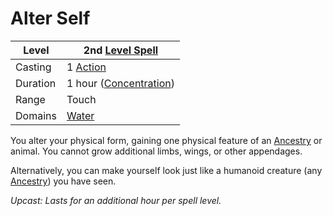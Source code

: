 # Alter Self

| Level    | 2nd [Level Spell](../../../Spell%20Level.md)                                           |
| -------- | --------------------------------------------------- |
| Casting  | 1 [Action](../../../../Game%20Procedures/Action.md) |
| Duration | 1 hour ([Concentration](../../../Concentration.md)) |
| Range    | Touch                                               |
| Domains  | [Water](../../../Spell%20Domains/Water.md)          |

You alter your physical form, gaining one physical feature of an [Ancestry](../../../../Player%20Characters/Ancenstries/Ancestry.md) or animal. You cannot grow additional limbs, wings, or other appendages.

Alternatively, you can make yourself look just like a humanoid creature (any [Ancestry](../../../../Player%20Characters/Ancenstries/Ancestry.md)) you have seen.

*Upcast: Lasts for an additional hour per spell level.*